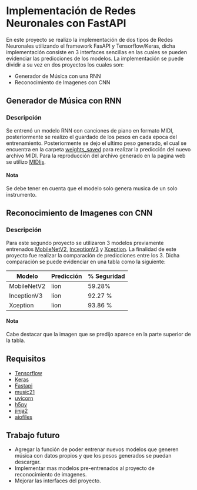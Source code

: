 # Implementación de Redes Neuronales con FastAPI

En este proyecto se realizo la implementación de dos tipos de Redes Neuronales utilizando el framework FasAPI y Tensorflow/Keras, dicha implementación consiste en 3 interfaces sencillas en las cuales se pueden evidenciar las predicciones de los modelos.
La implementación se puede dividir a su vez en dos proyectos los cuales son:

  - Generador de Música con una RNN
  - Reconocimiento de Imagenes con CNN
  
  ## Generador de Música con RNN
  
  ### Descripción
  Se entrenó un modelo RNN con canciones de piano en formato MIDI, posteriormente se realizo el guardado de los pesos en cada epoca del entrenamiento.
  Posteriormente se dejo el ultimo peso generado, el cual se encuentra en la carpeta [weights_saved] para realizar la predicción del nuevo archivo MIDI.
  Para la reproducción del archivo generado en la pagina web se utilizo [MIDIjs].
  
  #### Nota
  Se debe tener en cuenta que el modelo solo genera musica de un solo instrumento.
 
  ## Reconocimiento de Imagenes con CNN
  
  ### Descripción
  Para este segundo proyecto se utilizaron 3 modelos previamente entrenados [MobileNetV2], [InceptionV3] y [Xception]. La finalidad de este proyecto fue realizar la comparación de predicciones entre los 3.
  Dicha comparación se puede evidenciar en una tabla como la siguiente:
  
  | Modelo | Predicción | % Seguridad |
  | ------ | ------ | ------ |
  | MobileNetV2 | lion | 59.28% |
  | InceptionV3 | lion | 92.27 % |
  | Xception | lion | 93.86 % |

  #### Nota
  Cabe destacar que la imagen que se predijo aparece en la parte superior de la tabla.
  
  ## Requisitos
  - [Tensorflow]
  - [Keras]
  - [Fastapi]
  - [music21]
  - [uvicorn]
  - [h5py]
  - [jinja2]
  - [aiofiles]
  
  ## Trabajo futuro
  - Agregar la función de poder entrenar nuevos modelos que generen música con datos propios y que los pesos generados se puedan descargar.
  - Implementar mas modelos pre-entrenados al proyecto de reconocimiento de imagenes.
  - Mejorar las interfaces del proyecto.
  
  [weights_saved]: <https://github.com/JorgeMejia10/implementacion_redes_neuronales_con_fastapi/tree/main/app/music_generator_model/model/weights_saved>
  [MIDIjs]: <https://www.midijs.net/>
  [MobileNetV2]: <https://keras.io/api/applications/mobilenet/#mobilenetv2-function>
  [InceptionV3]: <https://keras.io/api/applications/inceptionv3/>
  [Xception]: <https://keras.io/api/applications/xception/>
  [Tensorflow]: <https://www.tensorflow.org/install>
  [Keras]: <https://keras.io/>
  [FastAPI]: <https://fastapi.tiangolo.com/>
  [music21]: <https://pypi.org/project/music21/>
  [uvicorn]: <https://pypi.org/project/uvicorn/>
  [h5py]: <https://pypi.org/project/h5py/>
  [jinja2]: <https://pypi.org/project/Jinja2/>
  [aiofiles]: <https://pypi.org/project/aiofiles/>
  
